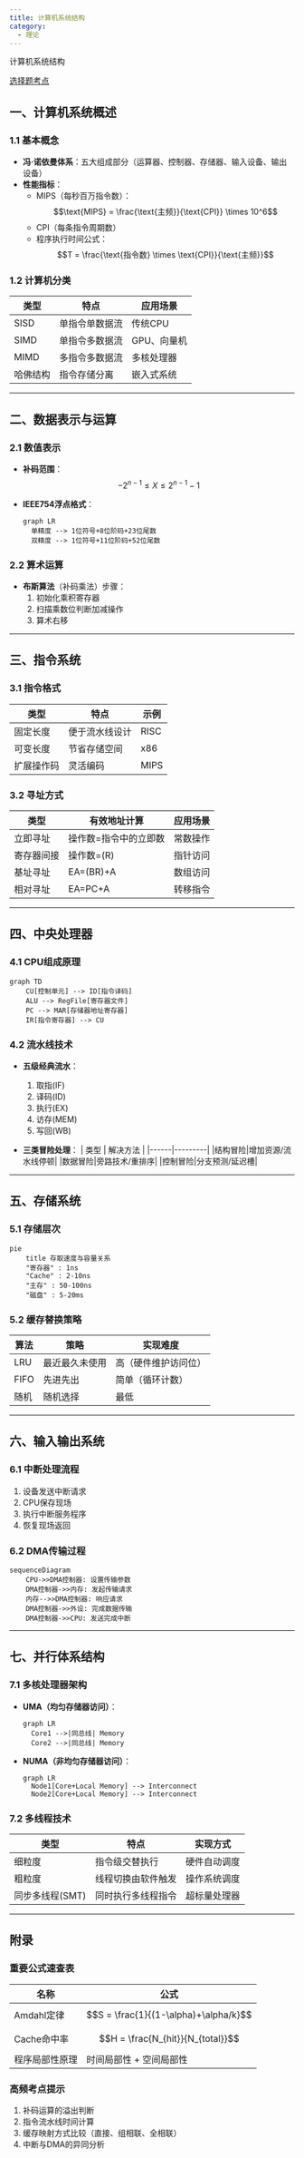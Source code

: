 ```yaml
---
title: 计算机系统结构
category:
  - 理论
---
```


计算机系统结构
<!-- more -->

[选择题考点](计算机系统结构/选择题.md)

## 一、计算机系统概述

### 1.1 基本概念
- **冯·诺依曼体系**：五大组成部分（运算器、控制器、存储器、输入设备、输出设备）
- **性能指标**：
  - MIPS（每秒百万指令数）：
    $$\text{MIPS} = \frac{\text{主频}}{\text{CPI}} \times 10^6$$
  - CPI（每条指令周期数）
  - 程序执行时间公式：
    $$T = \frac{\text{指令数} \times \text{CPI}}{\text{主频}}$$

### 1.2 计算机分类
| 类型 | 特点 | 应用场景 |
|------|------|---------|
|SISD|单指令单数据流 | 传统CPU |
|SIMD|单指令多数据流 | GPU、向量机 |
|MIMD|多指令多数据流 | 多核处理器 |
|哈佛结构|指令存储分离 | 嵌入式系统 |

---

## 二、数据表示与运算

### 2.1 数值表示
- **补码范围**：
  $$-2^{n-1} \leq X \leq 2^{n-1}-1$$

- **IEEE754浮点格式**：
  ```mermaid
  graph LR
    单精度 --> 1位符号+8位阶码+23位尾数
    双精度 --> 1位符号+11位阶码+52位尾数
  ```

### 2.2 算术运算
- **布斯算法**（补码乘法）步骤：
  1. 初始化乘积寄存器
  2. 扫描乘数位判断加减操作
  3. 算术右移

---

## 三、指令系统

### 3.1 指令格式
| 类型 | 特点 | 示例 |
|------|------|-----|
|固定长度|便于流水线设计 | RISC |
|可变长度|节省存储空间 | x86 |
|扩展操作码|灵活编码 | MIPS |

### 3.2 寻址方式
| 类型 | 有效地址计算 | 应用场景 |
|------|-------------|----------|
|立即寻址|操作数=指令中的立即数 | 常数操作 |
|寄存器间接|操作数=(R) | 指针访问 |
|基址寻址|EA=(BR)+A | 数组访问 |
|相对寻址|EA=PC+A | 转移指令 |

---

## 四、中央处理器

### 4.1 CPU组成原理
```mermaid
graph TD
    CU[控制单元] --> ID[指令译码]
    ALU --> RegFile[寄存器文件]
    PC --> MAR[存储器地址寄存器]
    IR[指令寄存器] --> CU
```

### 4.2 流水线技术
- **五级经典流水**：
  1. 取指(IF)
  2. 译码(ID)
  3. 执行(EX)
  4. 访存(MEM)
  5. 写回(WB)

- **三类冒险处理**：
  | 类型 | 解决方法 |
  |------|---------|
  |结构冒险|增加资源/流水线停顿|
  |数据冒险|旁路技术/重排序|
  |控制冒险|分支预测/延迟槽|

---

## 五、存储系统

### 5.1 存储层次
```mermaid
pie
    title 存取速度与容量关系
    "寄存器" : 1ns
    "Cache" : 2-10ns
    "主存" : 50-100ns
    "磁盘" : 5-20ms
```

### 5.2 缓存替换策略
| 算法 | 策略 | 实现难度 |
|-----|------|---------|
|LRU|最近最久未使用 | 高（硬件维护访问位）|
|FIFO|先进先出 | 简单（循环计数）|
|随机|随机选择 | 最低 |

---

## 六、输入输出系统

### 6.1 中断处理流程
1. 设备发送中断请求
2. CPU保存现场
3. 执行中断服务程序
4. 恢复现场返回

### 6.2 DMA传输过程
```mermaid
sequenceDiagram
    CPU->>DMA控制器: 设置传输参数
    DMA控制器->>内存: 发起传输请求
    内存-->>DMA控制器: 响应请求
    DMA控制器->>外设: 完成数据传输
    DMA控制器->>CPU: 发送完成中断
```

---

## 七、并行体系结构

### 7.1 多核处理器架构
- **UMA（均匀存储器访问）**：
  ```mermaid
  graph LR
    Core1 -->|同总线| Memory
    Core2 -->|同总线| Memory
  ```

- **NUMA（非均匀存储器访问）**：
  ```mermaid
  graph LR
    Node1[Core+Local Memory] --> Interconnect
    Node2[Core+Local Memory] --> Interconnect
  ```

### 7.2 多线程技术
| 类型 | 特点 | 实现方式 |
|------|------|---------|
|细粒度|指令级交替执行 | 硬件自动调度 |
|粗粒度|线程切换由软件触发 | 操作系统调度 |
|同步多线程(SMT)|同时执行多线程指令 | 超标量处理器 |

---

## 附录

### 重要公式速查表
| 名称 | 公式 |
|------|------|
|Amdahl定律| $$S = \frac{1}{(1-\alpha)+\alpha/k}$$ |
|Cache命中率| $$H = \frac{N_{hit}}{N_{total}}$$ |
|程序局部性原理|时间局部性 + 空间局部性 |

### 高频考点提示
1. 补码运算的溢出判断
2. 指令流水线时间计算
3. 缓存映射方式比较（直接、组相联、全相联）
4. 中断与DMA的异同分析
